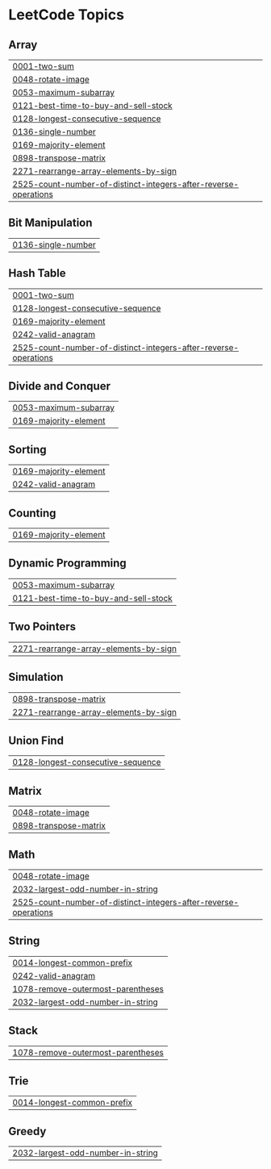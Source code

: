 <!---LeetCode Topics Start-->
# LeetCode Topics
## Array
|  |
| ------- |
| [0001-two-sum](https://github.com/suryaanshuu/DSAChronicles/tree/master/0001-two-sum) |
| [0048-rotate-image](https://github.com/suryaanshuu/DSAChronicles/tree/master/0048-rotate-image) |
| [0053-maximum-subarray](https://github.com/suryaanshuu/DSAChronicles/tree/master/0053-maximum-subarray) |
| [0121-best-time-to-buy-and-sell-stock](https://github.com/suryaanshuu/DSAChronicles/tree/master/0121-best-time-to-buy-and-sell-stock) |
| [0128-longest-consecutive-sequence](https://github.com/suryaanshuu/DSAChronicles/tree/master/0128-longest-consecutive-sequence) |
| [0136-single-number](https://github.com/suryaanshuu/DSAChronicles/tree/master/0136-single-number) |
| [0169-majority-element](https://github.com/suryaanshuu/DSAChronicles/tree/master/0169-majority-element) |
| [0898-transpose-matrix](https://github.com/suryaanshuu/DSAChronicles/tree/master/0898-transpose-matrix) |
| [2271-rearrange-array-elements-by-sign](https://github.com/suryaanshuu/DSAChronicles/tree/master/2271-rearrange-array-elements-by-sign) |
| [2525-count-number-of-distinct-integers-after-reverse-operations](https://github.com/suryaanshuu/DSAChronicles/tree/master/2525-count-number-of-distinct-integers-after-reverse-operations) |
## Bit Manipulation
|  |
| ------- |
| [0136-single-number](https://github.com/suryaanshuu/DSAChronicles/tree/master/0136-single-number) |
## Hash Table
|  |
| ------- |
| [0001-two-sum](https://github.com/suryaanshuu/DSAChronicles/tree/master/0001-two-sum) |
| [0128-longest-consecutive-sequence](https://github.com/suryaanshuu/DSAChronicles/tree/master/0128-longest-consecutive-sequence) |
| [0169-majority-element](https://github.com/suryaanshuu/DSAChronicles/tree/master/0169-majority-element) |
| [0242-valid-anagram](https://github.com/suryaanshuu/DSAChronicles/tree/master/0242-valid-anagram) |
| [2525-count-number-of-distinct-integers-after-reverse-operations](https://github.com/suryaanshuu/DSAChronicles/tree/master/2525-count-number-of-distinct-integers-after-reverse-operations) |
## Divide and Conquer
|  |
| ------- |
| [0053-maximum-subarray](https://github.com/suryaanshuu/DSAChronicles/tree/master/0053-maximum-subarray) |
| [0169-majority-element](https://github.com/suryaanshuu/DSAChronicles/tree/master/0169-majority-element) |
## Sorting
|  |
| ------- |
| [0169-majority-element](https://github.com/suryaanshuu/DSAChronicles/tree/master/0169-majority-element) |
| [0242-valid-anagram](https://github.com/suryaanshuu/DSAChronicles/tree/master/0242-valid-anagram) |
## Counting
|  |
| ------- |
| [0169-majority-element](https://github.com/suryaanshuu/DSAChronicles/tree/master/0169-majority-element) |
## Dynamic Programming
|  |
| ------- |
| [0053-maximum-subarray](https://github.com/suryaanshuu/DSAChronicles/tree/master/0053-maximum-subarray) |
| [0121-best-time-to-buy-and-sell-stock](https://github.com/suryaanshuu/DSAChronicles/tree/master/0121-best-time-to-buy-and-sell-stock) |
## Two Pointers
|  |
| ------- |
| [2271-rearrange-array-elements-by-sign](https://github.com/suryaanshuu/DSAChronicles/tree/master/2271-rearrange-array-elements-by-sign) |
## Simulation
|  |
| ------- |
| [0898-transpose-matrix](https://github.com/suryaanshuu/DSAChronicles/tree/master/0898-transpose-matrix) |
| [2271-rearrange-array-elements-by-sign](https://github.com/suryaanshuu/DSAChronicles/tree/master/2271-rearrange-array-elements-by-sign) |
## Union Find
|  |
| ------- |
| [0128-longest-consecutive-sequence](https://github.com/suryaanshuu/DSAChronicles/tree/master/0128-longest-consecutive-sequence) |
## Matrix
|  |
| ------- |
| [0048-rotate-image](https://github.com/suryaanshuu/DSAChronicles/tree/master/0048-rotate-image) |
| [0898-transpose-matrix](https://github.com/suryaanshuu/DSAChronicles/tree/master/0898-transpose-matrix) |
## Math
|  |
| ------- |
| [0048-rotate-image](https://github.com/suryaanshuu/DSAChronicles/tree/master/0048-rotate-image) |
| [2032-largest-odd-number-in-string](https://github.com/suryaanshuu/DSAChronicles/tree/master/2032-largest-odd-number-in-string) |
| [2525-count-number-of-distinct-integers-after-reverse-operations](https://github.com/suryaanshuu/DSAChronicles/tree/master/2525-count-number-of-distinct-integers-after-reverse-operations) |
## String
|  |
| ------- |
| [0014-longest-common-prefix](https://github.com/suryaanshuu/DSAChronicles/tree/master/0014-longest-common-prefix) |
| [0242-valid-anagram](https://github.com/suryaanshuu/DSAChronicles/tree/master/0242-valid-anagram) |
| [1078-remove-outermost-parentheses](https://github.com/suryaanshuu/DSAChronicles/tree/master/1078-remove-outermost-parentheses) |
| [2032-largest-odd-number-in-string](https://github.com/suryaanshuu/DSAChronicles/tree/master/2032-largest-odd-number-in-string) |
## Stack
|  |
| ------- |
| [1078-remove-outermost-parentheses](https://github.com/suryaanshuu/DSAChronicles/tree/master/1078-remove-outermost-parentheses) |
## Trie
|  |
| ------- |
| [0014-longest-common-prefix](https://github.com/suryaanshuu/DSAChronicles/tree/master/0014-longest-common-prefix) |
## Greedy
|  |
| ------- |
| [2032-largest-odd-number-in-string](https://github.com/suryaanshuu/DSAChronicles/tree/master/2032-largest-odd-number-in-string) |
<!---LeetCode Topics End-->
